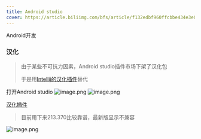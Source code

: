 ```yaml
---
title: Android studio
cover: https://article.biliimg.com/bfs/article/f132edbf960ffcbbe434e3e00be4251064587936.jpg
---
```


Android开发
<!-- more --><!-- more -->
### 汉化

<meta name="referrer" content="no-referrer">

> 由于某些不可抗力因素，Android studio插件市场下架了汉化包
>
> 于是用[Intellij的汉化插件](https://plugins.jetbrains.com/plugin/13710-chinese-simplified-language-pack----/versions)替代

打开Android studio
![image.png](http://tva1.sinaimg.cn/large/008e1sKigy1h6ca1t74orj30av048q3c.jpg)
![image.png](http://tva1.sinaimg.cn/large/008e1sKigy1h6ca8xi1ayj30w50ntqdb.jpg)



[汉化插件](https://api.dzzui.com/api/lanzoujx?url=https://mengchunm.lanzouw.com/iQGmz0bzol1i&type=down)

> 目前用下来213.370比较靠谱，最新版显示不兼容



![image.png](http://tva1.sinaimg.cn/large/008e1sKily1h6cabrv9wnj30f80e841q.jpg)









